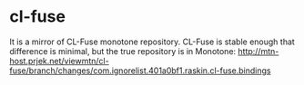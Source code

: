 cl-fuse
=======

It is a mirror of CL-Fuse monotone repository. CL-Fuse is stable enough that difference is minimal, but the true repository is in Monotone: http://mtn-host.prjek.net/viewmtn/cl-fuse/branch/changes/com.ignorelist.401a0bf1.raskin.cl-fuse.bindings